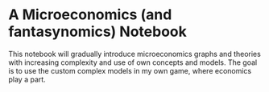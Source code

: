 # A Microeconomics (and fantasynomics) Notebook

This notebook will gradually introduce microeconomics graphs and theories with increasing complexity and use of own concepts and models. The goal is to use the custom complex models in my own game, where economics play a part.
